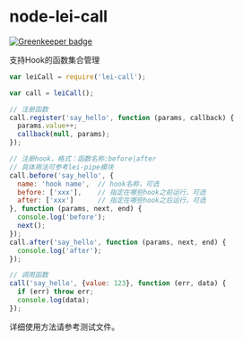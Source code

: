 node-lei-call
=============

[![Greenkeeper badge](https://badges.greenkeeper.io/leizongmin/node-lei-call.svg)](https://greenkeeper.io/)

支持Hook的函数集合管理

```JavaScript
var leiCall = require('lei-call');

var call = leiCall();

// 注册函数
call.register('say_hello', function (params, callback) {
  params.value++;
  callback(null, params);
});

// 注册hook，格式：函数名称:before|after
// 具体用法可参考lei-pipe模块
call.before('say_hello', {
  name: 'hook name',  // hook名称，可选
  before: ['xxx'],    // 指定在哪些hook之前运行，可选
  after: ['xxx']      // 指定在哪些hook之后运行，可选
}, function (params, next, end) {
  console.log('before');
  next();
});
call.after('say_hello', function (params, next, end) {
  console.log('after');
});

// 调用函数
call('say_hello', {value: 123}, function (err, data) {
  if (err) throw err;
  console.log(data);
});
```

详细使用方法请参考测试文件。

